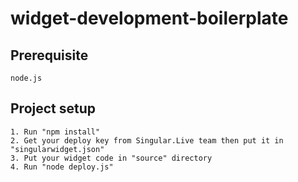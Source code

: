 # widget-development-boilerplate

## Prerequisite
	node.js

## Project setup
	1. Run "npm install"
	2. Get your deploy key from Singular.Live team then put it in "singularwidget.json"
	3. Put your widget code in "source" directory
    4. Run "node deploy.js"
	
